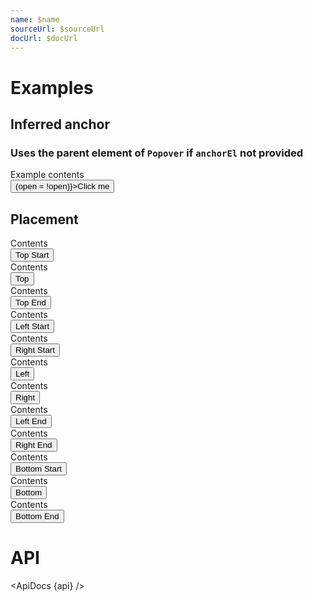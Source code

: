 ```yaml
---
name: $name
sourceUrl: $sourceUrl
docUrl: $docUrl
---
```


<script lang="ts">
  import api from '$lib/components/Popover.svelte?raw&sveld';
  import ApiDocs from '$lib/components/ApiDocs.svelte';

  import Button from '$lib/components/Button.svelte';
  import Preview from '$lib/components/Preview.svelte';
  import Popover from '$lib/components/Popover.svelte';
  import Toggle from '$lib/components/Toggle.svelte';

  let open = false;
</script>

# Examples

## Inferred anchor

### Uses the parent element of `Popover` if `anchorEl` not provided

<Preview>
  <div class="inline-block">
    <Popover bind:open>
      <div class="p-2 bg-white border shadow">Example contents</div>
    </Popover>
    <Button on:click={() => (open = !open)}>Click me</Button>
  </div>
</Preview>

## Placement

<Preview>
  <div class="mx-20">
    <div class="grid grid-cols-5">
      <Toggle let:on={open} let:toggle let:toggleOff>
        <div class="col-start-2 text-right">
          <div class="inline-block">
            <Popover {open} on:close={toggleOff} placement="top-start">
              <div class="px-4 py-8 bg-white border shadow">Contents</div>
            </Popover>
            <Button on:click={toggle}>Top Start</Button>
          </div>
        </div>
      </Toggle>
      <Toggle let:on={open} let:toggle let:toggleOff>
        <div class="col-start-3 text-center">
          <div class="inline-block">
            <Popover {open} on:close={toggleOff} placement="top">
              <div class="px-4 py-8 bg-white border shadow">Contents</div>
            </Popover>
            <Button on:click={toggle}>Top</Button>
          </div>
        </div>
      </Toggle>
      <Toggle let:on={open} let:toggle let:toggleOff>
        <div class="col-start-4 text-left">
          <div class="inline-block">
            <Popover {open} on:close={toggleOff} placement="top-end">
              <div class="px-4 py-8 bg-white border shadow">Contents</div>
            </Popover>
            <Button on:click={toggle}>Top End</Button>
          </div>
        </div>
      </Toggle>
      <Toggle let:on={open} let:toggle let:toggleOff>
        <div class="col-start-1 text-right">
          <div class="inline-block">
            <Popover {open} on:close={toggleOff} placement="left-start">
              <div class="px-4 py-8 bg-white border shadow">Contents</div>
            </Popover>
            <Button on:click={toggle}>Left Start</Button>
          </div>
        </div>
      </Toggle>
      <Toggle let:on={open} let:toggle let:toggleOff>
        <div class="col-start-5 text-left">
          <div class="inline-block">
            <Popover {open} on:close={toggleOff} placement="right-start">
              <div class="px-4 py-8 bg-white border shadow">Contents</div>
            </Popover>
            <Button on:click={toggle}>Right Start</Button>
          </div>
        </div>
      </Toggle>
      <Toggle let:on={open} let:toggle let:toggleOff>
        <div class="col-start-1 text-right">
          <div class="inline-block">
            <Popover {open} on:close={toggleOff} placement="left">
              <div class="px-4 py-8 bg-white border shadow">Contents</div>
            </Popover>
            <Button on:click={toggle}>Left</Button>
          </div>
        </div>
      </Toggle>
      <Toggle let:on={open} let:toggle let:toggleOff>
        <div class="col-start-5 text-left">
          <div class="inline-block">
            <Popover {open} on:close={toggleOff}  placement="right">
              <div class="px-4 py-8 bg-white border shadow">Contents</div>
            </Popover>
            <Button on:click={toggle}>Right</Button>
          </div>
        </div>
      </Toggle>
      <Toggle let:on={open} let:toggle let:toggleOff>
        <div class="col-start-1 text-right">
          <div class="inline-block">
            <Popover {open} on:close={toggleOff} placement="left-end">
              <div class="px-4 py-8 bg-white border shadow">Contents</div>
            </Popover>
            <Button on:click={toggle}>Left End</Button>
          </div>
        </div>
      </Toggle>
      <Toggle let:on={open} let:toggle let:toggleOff>
        <div class="col-start-5 text-left">
          <div class="inline-block">
            <Popover {open} on:close={toggleOff} placement="right-end">
              <div class="px-4 py-8 bg-white border shadow">Contents</div>
            </Popover>
            <Button on:click={toggle}>Right End</Button>
          </div>
        </div>
      </Toggle>
      <Toggle let:on={open} let:toggle let:toggleOff>
        <div class="col-start-2 text-right">
          <div class="inline-block">
            <Popover {open} on:close={toggleOff} placement="bottom-start">
              <div class="px-4 py-8 bg-white border shadow">Contents</div>
            </Popover>
            <Button on:click={toggle}>Bottom Start</Button>
          </div>
        </div>
      </Toggle>
      <Toggle let:on={open} let:toggle let:toggleOff>
        <div class="col-start-3 text-center">
          <div class="inline-block">
            <Popover {open} on:close={toggleOff} placement="bottom">
              <div class="px-4 py-8 bg-white border shadow">Contents</div>
            </Popover>
            <Button on:click={toggle}>Bottom</Button>
          </div>
        </div>
      </Toggle>
      <Toggle let:on={open} let:toggle let:toggleOff>
        <div class="col-start-4 text-left">
          <div class="inline-block">
            <Popover {open} on:close={toggleOff} placement="bottom-start">
              <div class="px-4 py-8 bg-white border shadow">Contents</div>
            </Popover>
            <Button on:click={toggle}>Bottom End</Button>
          </div>
        </div>
      </Toggle>
    </div>
  </div>
</Preview>

# API

<ApiDocs {api} />

